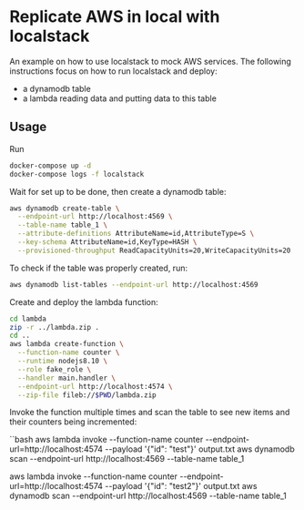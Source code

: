 Replicate AWS in local with localstack
======================================

An example on how to use localstack to mock AWS services. The following instructions focus on how to run localstack and deploy:
* a dynamodb table
* a lambda reading data and putting data to this table

Usage
-----

Run

```bash
docker-compose up -d
docker-compose logs -f localstack
```

Wait for set up to be done, then create a dynamodb table:

```bash
aws dynamodb create-table \
  --endpoint-url http://localhost:4569 \
  --table-name table_1 \
  --attribute-definitions AttributeName=id,AttributeType=S \
  --key-schema AttributeName=id,KeyType=HASH \
  --provisioned-throughput ReadCapacityUnits=20,WriteCapacityUnits=20
```

To check if the table was properly created, run:

```bash
aws dynamodb list-tables --endpoint-url http://localhost:4569
```

Create and deploy the lambda function:

```bash
cd lambda
zip -r ../lambda.zip .
cd ..
aws lambda create-function \
  --function-name counter \
  --runtime nodejs8.10 \
  --role fake_role \
  --handler main.handler \
  --endpoint-url http://localhost:4574 \
  --zip-file fileb://$PWD/lambda.zip
```

Invoke the function multiple times and scan the table to see new items and their counters being incremented:

``bash
aws lambda invoke --function-name counter --endpoint-url=http://localhost:4574 --payload '{"id": "test"}' output.txt
aws dynamodb scan --endpoint-url http://localhost:4569 --table-name table_1

aws lambda invoke --function-name counter --endpoint-url=http://localhost:4574 --payload '{"id": "test2"}' output.txt
aws dynamodb scan --endpoint-url http://localhost:4569 --table-name table_1
```